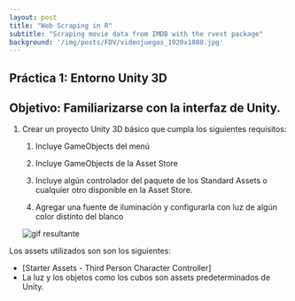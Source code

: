 ```yaml
---
layout: post
title: "Web Scraping in R"
subtitle: "Scraping movie data from IMDB with the rvest package"
background: '/img/posts/FDV/videojuegos_1920x1080.jpg'
---
```



## Práctica 1: Entorno Unity 3D
## Objetivo: Familiarizarse con la interfaz de Unity.

1. Crear un proyecto Unity 3D básico que cumpla los siguientes requisitos:

   1. Incluye GameObjects del menú
   
   2. Incluye GameObjects de la Asset Store
   
   3. Incluye algún controlador del paquete de los Standard Assets o cualquier otro disponible en la Asset Store.
   
   4. Agregar una fuente de iluminación y configurarla con luz de algún color distinto del blanco

    ![gif resultante](\img\posts\FDV\gif(1).gif)

Los assets utilizados son son los siguientes:
- [Starter Assets - Third Person Character Controller] 
- La luz y los objetos como los cubos son assets predeterminados de Unity.